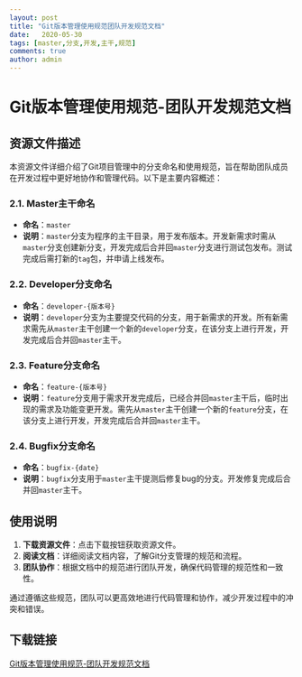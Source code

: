 ```yaml
---
layout: post
title: "Git版本管理使用规范团队开发规范文档"
date:   2020-05-30
tags: [master,分支,开发,主干,规范]
comments: true
author: admin
---
```

# Git版本管理使用规范-团队开发规范文档

## 资源文件描述

本资源文件详细介绍了Git项目管理中的分支命名和使用规范，旨在帮助团队成员在开发过程中更好地协作和管理代码。以下是主要内容概述：

### 2.1. Master主干命名
- **命名**：`master`
- **说明**：`master`分支为程序的主干目录，用于发布版本。开发新需求时需从`master`分支创建新分支，开发完成后合并回`master`分支进行测试包发布。测试完成后需打新的`tag`包，并申请上线发布。

### 2.2. Developer分支命名
- **命名**：`developer-{版本号}`
- **说明**：`developer`分支为主要提交代码的分支，用于新需求的开发。所有新需求需先从`master`主干创建一个新的`developer`分支，在该分支上进行开发，开发完成后合并回`master`主干。

### 2.3. Feature分支命名
- **命名**：`feature-{版本号}`
- **说明**：`feature`分支用于需求开发完成后，已经合并回`master`主干后，临时出现的需求及功能变更开发。需先从`master`主干创建一个新的`feature`分支，在该分支上进行开发，开发完成后合并回`master`主干。

### 2.4. Bugfix分支命名
- **命名**：`bugfix-{date}`
- **说明**：`bugfix`分支用于`master`主干提测后修复bug的分支。开发修复完成后合并回`master`主干。

## 使用说明

1. **下载资源文件**：点击下载按钮获取资源文件。
2. **阅读文档**：详细阅读文档内容，了解Git分支管理的规范和流程。
3. **团队协作**：根据文档中的规范进行团队开发，确保代码管理的规范性和一致性。

通过遵循这些规范，团队可以更高效地进行代码管理和协作，减少开发过程中的冲突和错误。

## 下载链接

[Git版本管理使用规范-团队开发规范文档](https://pan.quark.cn/s/98e598625447)